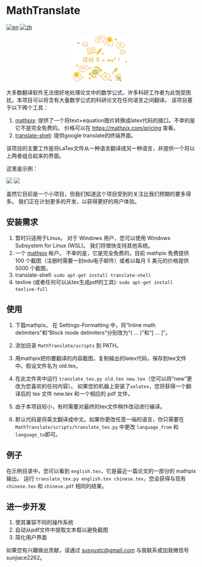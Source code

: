 # MathTranslate
[![en](https://img.shields.io/badge/lang-en-red.svg)](https://github.com/SUSYUSTC/MathTranslate/blob/main/README.md)
[![zh](https://img.shields.io/badge/lang-zh-yellow.svg)](https://github.com/SUSYUSTC/MathTranslate/blob/main/README.zh.md)

<p align="center">
  <a href="https://github.com/SUSYUSTC/MathTranslate">
    <img width=30% src="logo_zh.jpg">
  </a>
</p>


大多数翻译软件无法很好地处理论文中的数学公式，许多科研工作者为此饱受困扰。本项目可以将含有大量数学公式的科研论文在任何语言之间翻译。
该项目基于以下两个工具：
1. [mathpix](https://mathpix.com/): 提供了一个将text+equation图片转换成latex代码的接口。不幸的是它不是完全免费的。 价格可以在 https://mathpix.com/pricing 查看。
2. [translate-shell](https://github.com/soimort/translate-shell): 提供google translate的终端界面。

该项目的主要工作是将LaTex文件从一种语言翻译成另一种语言，并提供一个将以上两者组合起来的界面。

这里是示例：
<p float="left">
<img src="https://user-images.githubusercontent.com/30529122/225237425-9341b03e-25b5-4617-b606-5e3813de3ec2.png" width="260">
<img src="https://user-images.githubusercontent.com/30529122/225234174-78af1e5f-aeff-4dd8-9f4c-d948edc35318.png" width="400">
</p>

虽然它目前是一个小项目，但我们知道这个项目受到的关注比我们预期的要多得多。 我们正在计划更多的开发，以获得更好的用户体验。

## 安装需求
1. 暂时只适用于Linux。 对于 Windows 用户，您可以使用 Windows Subsystem for Linux (WSL)。 我们将很快支持其他系统。
1. 一个 [mathpix](https://mathpix.com/) 帐户。 不幸的是，它是完全免费的。目前 mathpix 免费提供 100 个截图（注册时需要一封edu电子邮件）或者以每月 5 美元的价格提供 5000 个截图。
2. translate-shell: `sudo apt-get install translate-shell`
3. texlive (或者任何可以从tex生成pdf的工具): `sudo apt-get install texlive-full`

## 使用
1. 下载mathpix。 在 Settings-Formatting 中，将“Inline math delimiters”和“Block mode delimiters”分别改为“\( ... \)”和“\[ ... \]”。
2. 添加目录 `MathTranslate/scripts` 到 PATH。
3. 用mathpix把你要翻译的内容截图，复制输出的latex代码，保存到tex文件中。假设文件名为 old.tex。

4. 在此文件夹中运行 `translate_tex.py old.tex new.tex`（您可以将“new”更改为您喜欢的任何内容）。 如果您的机器上安装了`xelatex`，您将获得一个翻译后的 tex 文件 new.tex 和一个相应的 pdf 文件。
5. 由于本项目较小，有时需要对最终的tex文件稍作改动进行编译。
6. 默认代码是将英文翻译成中文。如果你更改任意一端的语言，你只需要在 `MathTranslate/scripts/translate_tex.py` 中更改 `language_from` 和 `language_to`即可。

## 例子
在示例目录中，您可以看到 `english.tex`，它是最近一篇论文的一部分的 mathpix 输出。 运行 `translate_tex.py english.tex chinese.tex`，您会获得与现有 `chinese.tex` 和 `chinese.pdf` 相同的结果。

## 进一步开发
1. 使其兼容不同的操作系统
2. 自动从pdf文件中提取文本框以避免截图
3. 简化用户界面

如果您有兴趣做出贡献，请通过 susyustc@gmail.com 与我联系或加我微信号 sunjiace2262。
